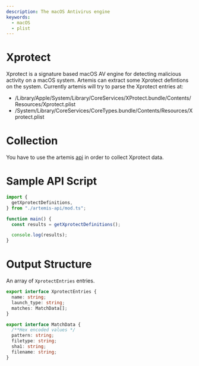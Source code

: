 ```yaml
---
description: The macOS Antivirus engine
keywords:
  - macOS
  - plist
---
```


# Xprotect

Xprotect is a signature based macOS AV engine for detecting malicious activity
on a macOS system. Artemis can extract some Xprotect defintions on the system.
Currently artemis will try to parse the Xprotect entries at:

- /Library/Apple/System/Library/CoreServices/XProtect.bundle/Contents/Resources/Xprotect.plist
- /System/Library/CoreServices/CoreTypes.bundle/Contents/Resources/Xprotect.plist

# Collection

You have to use the artemis [api](../../API/overview.md) in order to collect
Xprotect data.

# Sample API Script

```typescript
import {
  getXprotectDefinitions,
} from "./artemis-api/mod.ts";

function main() {
  const results = getXprotectDefinitions();

  console.log(results);
}
```

# Output Structure

An array of `XprotectEntries` entries.

```typescript
export interface XprotectEntries {
  name: string;
  launch_type: string;
  matches: MatchData[];
}

export interface MatchData {
  /**Hex encoded values */
  pattern: string;
  filetype: string;
  sha1: string;
  filename: string;
}
```
